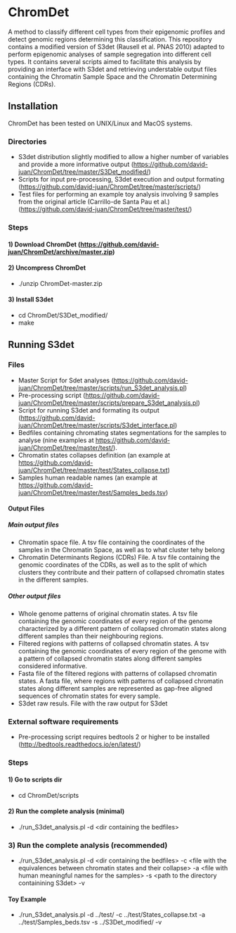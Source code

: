 # ChromDet
A method to classify different cell types from their epigenomic profiles and detect genomic regions determining this classification.
This repository contains a modified version of S3det (Rausell et al. PNAS 2010) adapted to perform epigenomic analyses of sample segregation into different cell types. It contains several scripts aimed to facilitate this analysis by providing an interface with S3det and retrieving understable output files containing the Chromatin Sample Space and the Chromatin Determining Regions (CDRs).

## Installation

ChromDet has been tested on UNIX/Linux and MacOS systems.

### Directories

-  S3det distribution slightly modified to allow a higher number of variables and provide a more informative output (https://github.com/david-juan/ChromDet/tree/master/S3Det_modified/)
-  Scripts for input pre-processing, S3det execution and output formating (https://github.com/david-juan/ChromDet/tree/master/scripts/)
-  Test files for performing an example toy analysis involving 9 samples from the original article (Carrillo-de Santa Pau et al.) (https://github.com/david-juan/ChromDet/tree/master/test/)

### Steps

#### 1) Download ChromDet (https://github.com/david-juan/ChromDet/archive/master.zip)

#### 2) Uncompress ChromDet
-  ./unzip ChromDet-master.zip

#### 3) Install S3det
-  cd ChromDet/S3Det_modified/
-  make

## Running S3det

### Files

-  Master Script for Sdet analyses (https://github.com/david-juan/ChromDet/tree/master/scripts/run_S3det_analysis.pl)
-  Pre-processing script (https://github.com/david-juan/ChromDet/tree/master/scripts/prepare_S3det_analysis.pl)
-  Script for running S3det and formating its output (https://github.com/david-juan/ChromDet/tree/master/scripts/S3det_interface.pl)
-  Bedfiles containing chromating states segmentations for the samples to analyse (nine examples at https://github.com/david-juan/ChromDet/tree/master/test/).
-  Chromatin states collapses definition (an example at https://github.com/david-juan/ChromDet/tree/master/test/States_collapse.txt)
-  Samples human readable names (an example at https://github.com/david-juan/ChromDet/tree/master/test/Samples_beds.tsv)

#### Output Files

##### Main output files

- Chromatin space file. A tsv file containing the coordinates of the samples in the Chromatin Space, as well as to what cluster tehy belong
- Chromatin Determinants Regions (CDRs) File. A tsv file containing the genomic coordinates of the CDRs, as well as to the split of which clusters they contribute and their pattern of collapsed chromatin states in the different samples.

##### Other output files

- Whole genome patterns of original chromatin states. A tsv file containing the genomic coordinates of every region of the genome characterized by a different pattern of collapsed chromatin states along different samples than their neighbouring regions.
- Filtered regions with patterns of collapsed chromatin states. A tsv containing the genomic coordinates of every region of the genome with a pattern of collapsed chromatin states along different samples considered informative.
- Fasta file of the filtered regions with patterns of collapsed chromatin states. A fasta file, where regions with patterns of collapsed chromatin states along different samples are represented as gap-free aligned sequences of chromatin states for every sample.
- S3det raw resuls. File with the raw output for S3det


### External software requirements

-  Pre-processing script requires bedtools 2 or higher to be installed (http://bedtools.readthedocs.io/en/latest/)

### Steps

#### 1) Go to scripts dir

-  cd ChromDet/scripts

#### 2) Run the complete analysis (minimal)

-  ./run_S3det_analysis.pl -d \<dir containing the bedfiles\>

### 3) Run the complete analysis (recommended)

- ./run_S3det_analysis.pl -d \<dir containing the bedfiles\> -c \<file with the equivalences between chromatin states and their collapse\> -a \<file with human meaningful names for the samples\> -s \<path to the directory containining S3det\> -v

#### Toy Example

-  ./run_S3det_analysis.pl -d ../test/ -c ../test/States_collapse.txt -a ../test/Samples_beds.tsv -s ../S3Det_modified/ -v
